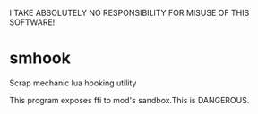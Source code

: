 I TAKE ABSOLUTELY NO RESPONSIBILITY FOR MISUSE OF THIS SOFTWARE!
# smhook
Scrap mechanic lua hooking utility

This program exposes ffi to mod's sandbox.This is DANGEROUS.
